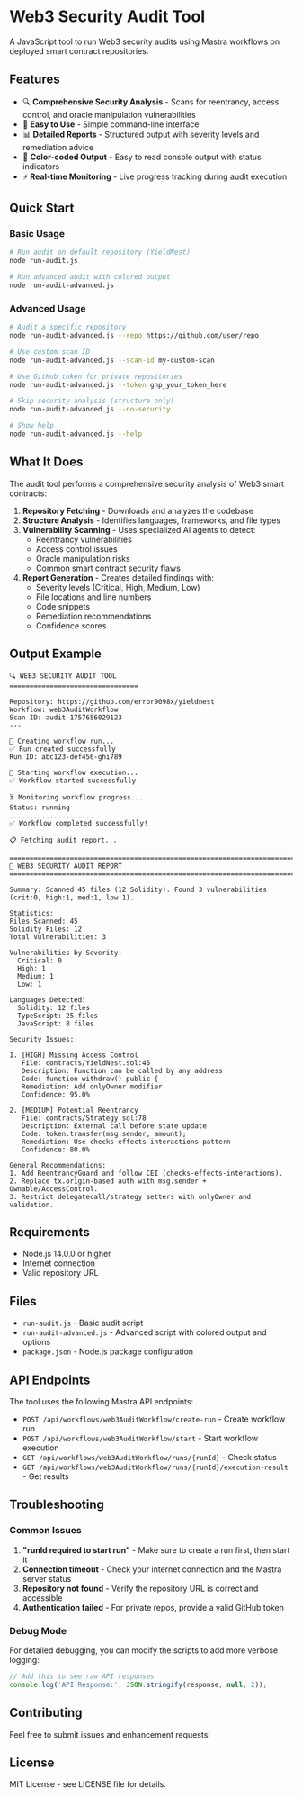 # Web3 Security Audit Tool

A JavaScript tool to run Web3 security audits using Mastra workflows on deployed smart contract repositories.

## Features

- 🔍 **Comprehensive Security Analysis** - Scans for reentrancy, access control, and oracle manipulation vulnerabilities
- 🚀 **Easy to Use** - Simple command-line interface
- 📊 **Detailed Reports** - Structured output with severity levels and remediation advice
- 🎨 **Color-coded Output** - Easy to read console output with status indicators
- ⚡ **Real-time Monitoring** - Live progress tracking during audit execution

## Quick Start

### Basic Usage

```bash
# Run audit on default repository (YieldNest)
node run-audit.js

# Run advanced audit with colored output
node run-audit-advanced.js
```

### Advanced Usage

```bash
# Audit a specific repository
node run-audit-advanced.js --repo https://github.com/user/repo

# Use custom scan ID
node run-audit-advanced.js --scan-id my-custom-scan

# Use GitHub token for private repositories
node run-audit-advanced.js --token ghp_your_token_here

# Skip security analysis (structure only)
node run-audit-advanced.js --no-security

# Show help
node run-audit-advanced.js --help
```

## What It Does

The audit tool performs a comprehensive security analysis of Web3 smart contracts:

1. **Repository Fetching** - Downloads and analyzes the codebase
2. **Structure Analysis** - Identifies languages, frameworks, and file types
3. **Vulnerability Scanning** - Uses specialized AI agents to detect:
   - Reentrancy vulnerabilities
   - Access control issues
   - Oracle manipulation risks
   - Common smart contract security flaws
4. **Report Generation** - Creates detailed findings with:
   - Severity levels (Critical, High, Medium, Low)
   - File locations and line numbers
   - Code snippets
   - Remediation recommendations
   - Confidence scores

## Output Example

```
🔍 WEB3 SECURITY AUDIT TOOL
================================

Repository: https://github.com/error9098x/yieldnest
Workflow: web3AuditWorkflow
Scan ID: audit-1757656029123
---

📝 Creating workflow run...
✅ Run created successfully
Run ID: abc123-def456-ghi789

🚀 Starting workflow execution...
✅ Workflow started successfully

⏳ Monitoring workflow progress...
Status: running
.....................
✅ Workflow completed successfully!

📋 Fetching audit report...

================================================================================
🎯 WEB3 SECURITY AUDIT REPORT
================================================================================

Summary: Scanned 45 files (12 Solidity). Found 3 vulnerabilities (crit:0, high:1, med:1, low:1).

Statistics:
Files Scanned: 45
Solidity Files: 12
Total Vulnerabilities: 3

Vulnerabilities by Severity:
  Critical: 0
  High: 1
  Medium: 1
  Low: 1

Languages Detected:
  Solidity: 12 files
  TypeScript: 25 files
  JavaScript: 8 files

Security Issues:

1. [HIGH] Missing Access Control
   File: contracts/YieldNest.sol:45
   Description: Function can be called by any address
   Code: function withdraw() public {
   Remediation: Add onlyOwner modifier
   Confidence: 95.0%

2. [MEDIUM] Potential Reentrancy
   File: contracts/Strategy.sol:78
   Description: External call before state update
   Code: token.transfer(msg.sender, amount);
   Remediation: Use checks-effects-interactions pattern
   Confidence: 80.0%

General Recommendations:
1. Add ReentrancyGuard and follow CEI (checks-effects-interactions).
2. Replace tx.origin-based auth with msg.sender + Ownable/AccessControl.
3. Restrict delegatecall/strategy setters with onlyOwner and validation.
```

## Requirements

- Node.js 14.0.0 or higher
- Internet connection
- Valid repository URL

## Files

- `run-audit.js` - Basic audit script
- `run-audit-advanced.js` - Advanced script with colored output and options
- `package.json` - Node.js package configuration

## API Endpoints

The tool uses the following Mastra API endpoints:

- `POST /api/workflows/web3AuditWorkflow/create-run` - Create workflow run
- `POST /api/workflows/web3AuditWorkflow/start` - Start workflow execution
- `GET /api/workflows/web3AuditWorkflow/runs/{runId}` - Check status
- `GET /api/workflows/web3AuditWorkflow/runs/{runId}/execution-result` - Get results

## Troubleshooting

### Common Issues

1. **"runId required to start run"** - Make sure to create a run first, then start it
2. **Connection timeout** - Check your internet connection and the Mastra server status
3. **Repository not found** - Verify the repository URL is correct and accessible
4. **Authentication failed** - For private repos, provide a valid GitHub token

### Debug Mode

For detailed debugging, you can modify the scripts to add more verbose logging:

```javascript
// Add this to see raw API responses
console.log('API Response:', JSON.stringify(response, null, 2));
```

## Contributing

Feel free to submit issues and enhancement requests!

## License

MIT License - see LICENSE file for details.

